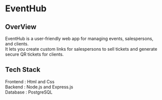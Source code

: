# EventHub

## OverView
EventHub is a user-friendly web app for managing events, salespersons, and clients.<br> It lets you create custom links for salespersons to sell tickets and generate secure QR tickets for clients.

## Tech Stack
Frontend : Html and Css<br>
Backend  : Node.js and Express.js<br>
Database : PostgreSQL

